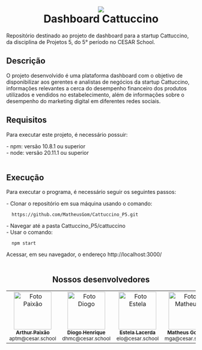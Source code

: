 <div align="center">
  <h1>
    <img src="https://skillicons.dev/icons?i=react,nodejs,python" /><br>Dashboard Cattuccino
  </h1>  
</div>
Repositório destinado ao projeto de dashboard para a startup Cattuccino, da disciplina de Projetos 5, do 5° período no CESAR School.<br>

## Descrição
O projeto desenvolvido é uma plataforma dashboard com o objetivo de disponibilizar aos gerentes e analistas de negócios da startup Cattuccino, informações relevantes a cerca do desempenho financeiro dos produtos utilizados e vendidos no estabelecimento, além de informações sobre o desempenho do marketing digital em diferentes redes sociais.

## Requisitos
Para executar este projeto, é necessário possuir:
<table>
  <tr>- npm: versão 10.8.1 ou superior</tr><br>
  <tr>- node: versão 20.11.1 ou superior</tr>
</table>

## Execução
Para executar o programa, é necessário seguir os seguintes passos:
<table>
  <tr>
    - Clonar o repositório em sua máquina usando o comando: 
  <dt>

      https://github.com/MatheusGom/Cattuccino_P5.git
  </dt>
  </tr>
  <tr>- Navegar até a pasta Cattuccino_P5/cattuccino</tr><br>
  <tr>
    - Usar o comando: 
    <dt>

      npm start
  </dt>
  </tr>
  <tr>Acessar, em seu navegador, o endereço http://localhost:3000/</tr>
</table>

##
<div align="center">
  <h2>Nossos desenvolvedores</h2>
  <table>
    <tr>
      <td align="center">
        <a href="https://github.com/paixaoao">
          <img src="https://avatars.githubusercontent.com/u/126728380?v=4" width="100px;" alt="Foto Paixão"/><br>
          <sub>
            <b>Arthur Paixão</b>
          </sub>
        </a>
        <br>
        <sub>aptm@cesar.school</sub>
      </td>
          <td align="center">
        <a href="https://github.com/DiogoHMC">
          <img src="https://avatars.githubusercontent.com/u/116087739?v=4" width="100px;" alt="Foto Diogo"/><br>
          <sub>
            <b>Diogo Henrique</b>
          </sub>
        </a>
        <br>
        <sub>dhmc@cesar.school</sub>
      </td>
      <td align="center">
        <a href="https://github.com/EstelaLacerda">
          <img src="https://avatars.githubusercontent.com/u/117921412?v=4" width="100px;" alt="Foto Estela"/><br>
          <sub>
            <b>Estela Lacerda</b>
          </sub>
        </a>
        <br>
        <sub>elo@cesar.school</sub>
      </td>
        <td align="center">
        <a href="https://github.com/MatheusGom">
          <img src="https://avatars.githubusercontent.com/u/117746778?v=4" width="100px;" alt="Foto Matheus"/><br>
          <sub>
            <b>Matheus Gomes</b>
          </sub>
        </a>
        <br>
        <sub>mga@cesar.school</sub>
      </td>
          <td align="center">
        <a href="https://github.com/paulo-campos-57">
          <img src="https://avatars.githubusercontent.com/u/77108503?v=4" width="100px;" alt="Foto Paulo"/><br>
          <sub>
            <b>Paulo Campos</b>
          </sub>
        </a>
        <br>
        <sub>pmc3@cesar.school</sub>
      </td>
    </tr>
  </table>
</div>
<br>
